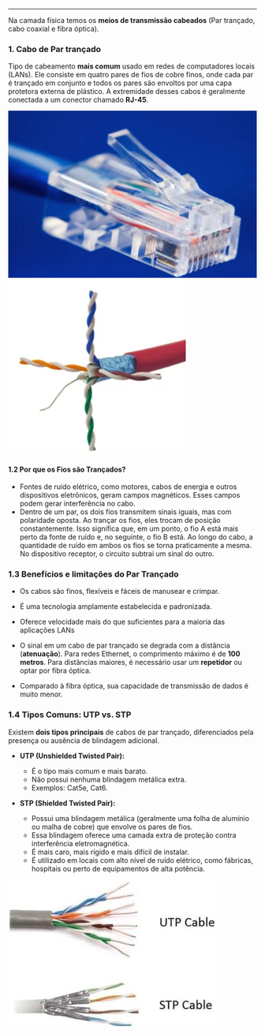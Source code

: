
---

Na camada física temos os **meios de transmissão cabeados** (Par trançado, cabo coaxial e fibra óptica).

### **1. Cabo de Par trançado**

Tipo de cabeamento **mais comum** usado em redes de computadores locais (LANs). Ele consiste em quatro pares de fios de cobre finos, onde cada par é trançado em conjunto e todos os pares são envoltos por uma capa protetora externa de plástico. A extremidade desses cabos é geralmente conectada a um conector chamado **RJ-45**.

![350](../../attachments/Pasted%20image%2020250703102837.png) ![250](../../attachments/Pasted%20image%2020250703102939.png)

#### **1.2 Por que os Fios são Trançados?**
- Fontes de ruído elétrico, como motores, cabos de energia e outros dispositivos eletrônicos, geram campos magnéticos. Esses campos podem gerar interferência no cabo.
- Dentro de um par, os dois fios transmitem sinais iguais, mas com polaridade oposta. Ao trançar os fios, eles trocam de posição constantemente. Isso significa que, em um ponto, o fio A está mais perto da fonte de ruído e, no seguinte, o fio B está. Ao longo do cabo, a quantidade de ruído em ambos os fios se torna praticamente a mesma. No dispositivo receptor, o circuito subtrai um sinal do outro. 
### **1.3 Benefícios e limitações do Par Trançado**
- Os cabos são finos, flexíveis e fáceis de manusear e crimpar.
- É uma tecnologia amplamente estabelecida e padronizada.
- Oferece velocidade mais do que suficientes para a maioria das aplicações LANs

- O sinal em um cabo de par trançado se degrada com a distância (**atenuação**). Para redes Ethernet, o comprimento máximo é de **100 metros**. Para distâncias maiores, é necessário usar um **repetidor** ou optar por fibra óptica.
- Comparado à fibra óptica, sua capacidade de transmissão de dados é muito menor.
### **1.4 Tipos Comuns: UTP vs. STP**

Existem **dois tipos principais** de cabos de par trançado, diferenciados pela presença ou ausência de blindagem adicional.

- **UTP (Unshielded Twisted Pair):**
    - É o tipo mais comum e mais barato.
    - Não possui nenhuma blindagem metálica extra.
    - Exemplos: Cat5e, Cat6.

- **STP (Shielded Twisted Pair):**
    - Possui uma blindagem metálica (geralmente uma folha de alumínio ou malha de cobre) que envolve os pares de fios.
    - Essa blindagem oferece uma camada extra de proteção contra interferência eletromagnética.
    - É mais caro, mais rígido e mais difícil de instalar.
    - É utilizado em locais com alto nível de ruído elétrico, como fábricas, hospitais ou perto de equipamentos de alta potência.

![Pasted image 20250703104110](../../attachments/Pasted%20image%2020250703104110.png)
